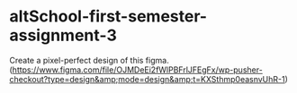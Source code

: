 # altSchool-first-semester-assignment-3

Create a pixel-perfect design of this figma. (https://www.figma.com/file/OJMDeEi2fWlPBFrlJFEgFx/wp-pusher-checkout?type=design&amp;mode=design&amp;t=KXSthmp0easnvUhR-1)
